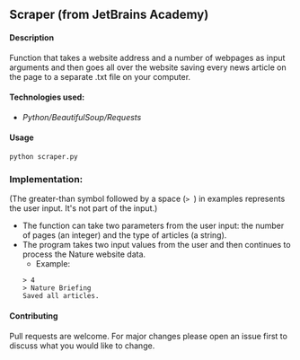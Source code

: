 ## Scraper (from JetBrains Academy)

#### Description 
Function that takes a website address and a number of webpages as input arguments and then goes all over the website saving every news article on the page to a separate .txt file on your computer.

#### Technologies used:
- *Python/BeautifulSoup/Requests*

#### Usage 
```
python scraper.py
```

### Implementation:
(The greater-than symbol followed by a space (```> ```) in examples represents the user input. It's not part of the input.)
	
- The function can take two parameters from the user input: the number of pages (an integer) and the type of articles (a string). 
- The program takes two input values from the user and then continues to process the Nature website data.
	- Example:
	```
	> 4
	> Nature Briefing
	Saved all articles.
	```
	
#### Contributing

Pull requests are welcome. For major changes please open an issue first to discuss what you would like to change.
	

